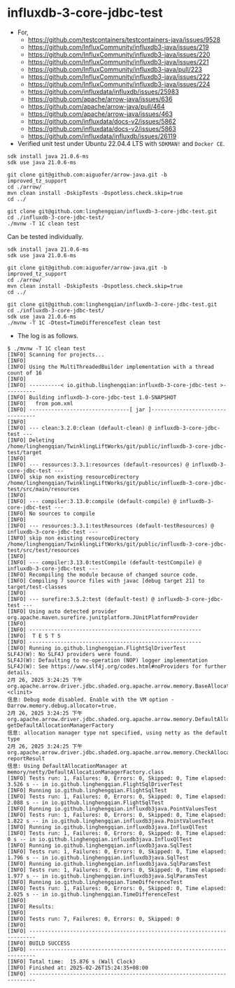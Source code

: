 # influxdb-3-core-jdbc-test

- For,
  - https://github.com/testcontainers/testcontainers-java/issues/9528
  - https://github.com/InfluxCommunity/influxdb3-java/issues/219
  - https://github.com/InfluxCommunity/influxdb3-java/issues/220
  - https://github.com/InfluxCommunity/influxdb3-java/issues/221
  - https://github.com/InfluxCommunity/influxdb3-java/pull/223
  - https://github.com/InfluxCommunity/influxdb3-java/issues/222
  - https://github.com/InfluxCommunity/influxdb3-java/issues/224
  - https://github.com/influxdata/influxdb/issues/25983
  - https://github.com/apache/arrow-java/issues/636
  - https://github.com/apache/arrow-java/pull/464
  - https://github.com/apache/arrow-java/issues/463
  - https://github.com/influxdata/docs-v2/issues/5862
  - https://github.com/influxdata/docs-v2/issues/5863
  - https://github.com/influxdata/influxdb/issues/26119
- Verified unit test under Ubuntu 22.04.4 LTS with `SDKMAN!` and `Docker CE`.

```shell
sdk install java 21.0.6-ms
sdk use java 21.0.6-ms

git clone git@github.com:aiguofer/arrow-java.git -b improved_tz_support
cd ./arrow/
mvn clean install -DskipTests -Dspotless.check.skip=true
cd ../

git clone git@github.com:linghengqian/influxdb-3-core-jdbc-test.git
cd ./influxdb-3-core-jdbc-test/
./mvnw -T 1C clean test
```

Can be tested individually.

```shell
sdk install java 21.0.6-ms
sdk use java 21.0.6-ms

git clone git@github.com:aiguofer/arrow-java.git -b improved_tz_support
cd ./arrow/
mvn clean install -DskipTests -Dspotless.check.skip=true
cd ../

git clone git@github.com:linghengqian/influxdb-3-core-jdbc-test.git
cd ./influxdb-3-core-jdbc-test/
sdk use java 21.0.6-ms
./mvnw -T 1C -Dtest=TimeDifferenceTest clean test
```

- The log is as follows.

```shell
$ ./mvnw -T 1C clean test
[INFO] Scanning for projects...
[INFO] 
[INFO] Using the MultiThreadedBuilder implementation with a thread count of 16
[INFO] 
[INFO] ----------< io.github.linghengqian:influxdb-3-core-jdbc-test >----------
[INFO] Building influxdb-3-core-jdbc-test 1.0-SNAPSHOT
[INFO]   from pom.xml
[INFO] --------------------------------[ jar ]---------------------------------
[INFO] 
[INFO] --- clean:3.2.0:clean (default-clean) @ influxdb-3-core-jdbc-test ---
[INFO] Deleting /home/linghengqian/TwinklingLiftWorks/git/public/influxdb-3-core-jdbc-test/target
[INFO] 
[INFO] --- resources:3.3.1:resources (default-resources) @ influxdb-3-core-jdbc-test ---
[INFO] skip non existing resourceDirectory /home/linghengqian/TwinklingLiftWorks/git/public/influxdb-3-core-jdbc-test/src/main/resources
[INFO] 
[INFO] --- compiler:3.13.0:compile (default-compile) @ influxdb-3-core-jdbc-test ---
[INFO] No sources to compile
[INFO] 
[INFO] --- resources:3.3.1:testResources (default-testResources) @ influxdb-3-core-jdbc-test ---
[INFO] skip non existing resourceDirectory /home/linghengqian/TwinklingLiftWorks/git/public/influxdb-3-core-jdbc-test/src/test/resources
[INFO] 
[INFO] --- compiler:3.13.0:testCompile (default-testCompile) @ influxdb-3-core-jdbc-test ---
[INFO] Recompiling the module because of changed source code.
[INFO] Compiling 7 source files with javac [debug target 21] to target/test-classes
[INFO] 
[INFO] --- surefire:3.5.2:test (default-test) @ influxdb-3-core-jdbc-test ---
[INFO] Using auto detected provider org.apache.maven.surefire.junitplatform.JUnitPlatformProvider
[INFO] 
[INFO] -------------------------------------------------------
[INFO]  T E S T S
[INFO] -------------------------------------------------------
[INFO] Running io.github.linghengqian.FlightSqlDriverTest
SLF4J(W): No SLF4J providers were found.
SLF4J(W): Defaulting to no-operation (NOP) logger implementation
SLF4J(W): See https://www.slf4j.org/codes.html#noProviders for further details.
2月 26, 2025 3:24:25 下午 org.apache.arrow.driver.jdbc.shaded.org.apache.arrow.memory.BaseAllocator <clinit>
信息: Debug mode disabled. Enable with the VM option -Darrow.memory.debug.allocator=true.
2月 26, 2025 3:24:25 下午 org.apache.arrow.driver.jdbc.shaded.org.apache.arrow.memory.DefaultAllocationManagerOption getDefaultAllocationManagerFactory
信息: allocation manager type not specified, using netty as the default type
2月 26, 2025 3:24:25 下午 org.apache.arrow.driver.jdbc.shaded.org.apache.arrow.memory.CheckAllocator reportResult
信息: Using DefaultAllocationManager at memory/netty/DefaultAllocationManagerFactory.class
[INFO] Tests run: 1, Failures: 0, Errors: 0, Skipped: 0, Time elapsed: 3.526 s -- in io.github.linghengqian.FlightSqlDriverTest
[INFO] Running io.github.linghengqian.FlightSqlTest
[INFO] Tests run: 1, Failures: 0, Errors: 0, Skipped: 0, Time elapsed: 2.088 s -- in io.github.linghengqian.FlightSqlTest
[INFO] Running io.github.linghengqian.influxdb3java.PointValuesTest
[INFO] Tests run: 1, Failures: 0, Errors: 0, Skipped: 0, Time elapsed: 1.822 s -- in io.github.linghengqian.influxdb3java.PointValuesTest
[INFO] Running io.github.linghengqian.influxdb3java.InfluxQlTest
[INFO] Tests run: 1, Failures: 0, Errors: 0, Skipped: 0, Time elapsed: 0 s -- in io.github.linghengqian.influxdb3java.InfluxQlTest
[INFO] Running io.github.linghengqian.influxdb3java.SqlTest
[INFO] Tests run: 1, Failures: 0, Errors: 0, Skipped: 0, Time elapsed: 1.796 s -- in io.github.linghengqian.influxdb3java.SqlTest
[INFO] Running io.github.linghengqian.influxdb3java.SqlParamsTest
[INFO] Tests run: 1, Failures: 0, Errors: 0, Skipped: 0, Time elapsed: 1.977 s -- in io.github.linghengqian.influxdb3java.SqlParamsTest
[INFO] Running io.github.linghengqian.TimeDifferenceTest
[INFO] Tests run: 1, Failures: 0, Errors: 0, Skipped: 0, Time elapsed: 2.025 s -- in io.github.linghengqian.TimeDifferenceTest
[INFO] 
[INFO] Results:
[INFO] 
[INFO] Tests run: 7, Failures: 0, Errors: 0, Skipped: 0
[INFO] 
[INFO] ------------------------------------------------------------------------
[INFO] BUILD SUCCESS
[INFO] ------------------------------------------------------------------------
[INFO] Total time:  15.876 s (Wall Clock)
[INFO] Finished at: 2025-02-26T15:24:35+08:00
[INFO] ------------------------------------------------------------------------
```
